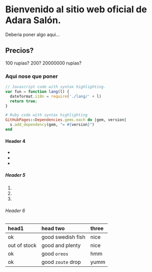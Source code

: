 
# Bienvenido al sitio web oficial de Adara Salón.

Deberia poner algo aqui...

## Precios?

100 rupias?
200?
20000000 rupias?


### Aqui nose que poner

```js
// Javascript code with syntax highlighting.
var fun = function lang(l) {
  dateformat.i18n = require('./lang/' + l)
  return true;
}
```

```ruby
# Ruby code with syntax highlighting
GitHubPages::Dependencies.gems.each do |gem, version|
  s.add_dependency(gem, "= #{version}")
end
```

#### Header 4

*   
*   
*   

##### Header 5

1.  
2.  
3.  

###### Header 6

| head1        | head two          | three |
|:-------------|:------------------|:------|
| ok           | good swedish fish | nice  |
| out of stock | good and plenty   | nice  |
| ok           | good `oreos`      | hmm   |
| ok           | good `zoute` drop | yumm  |
